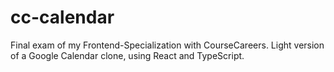 # cc-calendar
Final exam of my Frontend-Specialization with CourseCareers. Light version of a Google Calendar clone, using React and TypeScript.
